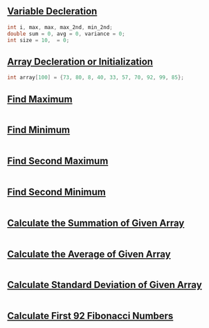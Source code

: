 ## [Variable Decleration](../lab3/7.c)
```c
int i, max, max, max_2nd, min_2nd;
double sum = 0, avg = 0, variance = 0;
int size = 10,  = 0;
```
## [Array Decleration or Initialization](../lab3/1.c)
```c
int array[100] = {73, 80, 8, 40, 33, 57, 70, 92, 99, 85};
```

## [Find Maximum](../lab3/1.c)
```c

```

## [Find Minimum](../lab3/2.c)
```c

```

## [Find Second Maximum](../lab3/3.c)
```c

```

## [Find Second Minimum](../lab3/4.c)
```c

```

## [Calculate the Summation of Given Array](../lab3/5.c)
```c

```

## [Calculate the Average of Given Array](../lab3/6.c)
```c

```

## [Calculate Standard Deviation of Given Array](../lab3/7.c)
```c

```

## [Calculate First 92 Fibonacci Numbers](../lab3/8.c)
```c

```
